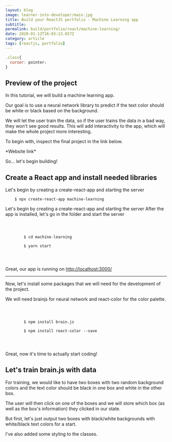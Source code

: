 ```yaml
---
layout: blog
image: learner-into-developer/main.jpg
title: Build your ReactJS portfolio - Machine Learning app
subtitle: 
permalink: build/portfolio/react/machine-learning/
date: 2020-01-12T16:03:13.657Z
category: article
tags: [reactjs, portfolio]
---
```


```javascript
.class{
  cursor: pointer;
}
```


<div>
  <h2>Preview of the project</h2>
  <p>In this tutorial, we will build a machine learning app.</p>
  <p>Our goal is to use a neural network library to predict if the text color should be white or black based on the background.</p>
  <p>We will let the user train the data, so if the user trains the data in a bad way, they won't see good results. This will add interactivity to the app, which will make the whole project more interesting.</p>
  <p>To begin with, inspect the final project in the link below.</p>
  <p>*Website link*</p>
  <p>So... let's begin building!</p>
</div>

## Create a React app and install needed libraries
Let's begin by creating a create-react-app and starting the server

```shell
    $ npx create-react-app machine-learning
```

Let's begin by creating a create-react-app and starting the server
After the app is installed, let's go in the folder and start the server

<div>
  <code>
    <div class="terminal">
        $ cd machine-learning <br>
        $ yarn start
    </div>
  </code>
  <p>Great, our app is running on <u>http://localhost:3000/</u></p>
  <hr>
  <p>Now, let's install some packages that we will need for the development of the project.</p>
  <p>We will need brainjs for neural network and react-color for the color palette.</p>
  <code>
    <div class="terminal">
        $ npm install brain.js <br>
        $ npm install react-color --save
    </div>
  </code>
  <p>Great, now it's time to actually start coding!</p>
</div>

<div>
  <h2>Let's train brain.js with data</h2>
  <p>For training, we would like to have two boxes with two random background colors and the text color should be black in one box and white in the other box.</p>
  <p>The user will then click on one of the boxes and we will store which box (as well as the box's information) they clicked in our state.</p>
  <p>But first, let's just output two boxes with black/white backgrounds with white/black text colors for a start.</p>
  <p>I've also added some styling to the classes.</p>
  <script src="https://gist.github.com/kb1995/47e890c13f8e4958a6065b1e7047b2c5.js"></script>
</div>
